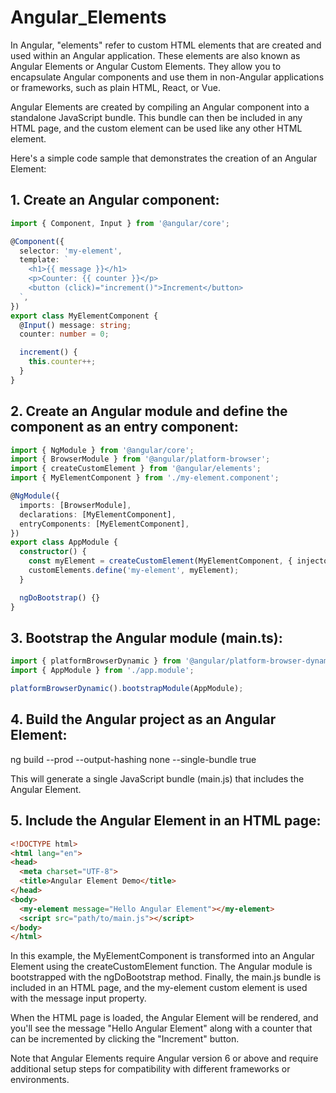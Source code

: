 # Angular_Elements

In Angular, "elements" refer to custom HTML elements that are created and used within an Angular application. These elements are also known as Angular Elements or Angular Custom Elements. They allow you to encapsulate Angular components and use them in non-Angular applications or frameworks, such as plain HTML, React, or Vue.

Angular Elements are created by compiling an Angular component into a standalone JavaScript bundle. This bundle can then be included in any HTML page, and the custom element can be used like any other HTML element.

Here's a simple code sample that demonstrates the creation of an Angular Element:

## 1. Create an Angular component:

```typescript
import { Component, Input } from '@angular/core';

@Component({
  selector: 'my-element',
  template: `
    <h1>{{ message }}</h1>
    <p>Counter: {{ counter }}</p>
    <button (click)="increment()">Increment</button>
  `,
})
export class MyElementComponent {
  @Input() message: string;
  counter: number = 0;

  increment() {
    this.counter++;
  }
}
```

## 2. Create an Angular module and define the component as an entry component:

```typescript
import { NgModule } from '@angular/core';
import { BrowserModule } from '@angular/platform-browser';
import { createCustomElement } from '@angular/elements';
import { MyElementComponent } from './my-element.component';

@NgModule({
  imports: [BrowserModule],
  declarations: [MyElementComponent],
  entryComponents: [MyElementComponent],
})
export class AppModule {
  constructor() {
    const myElement = createCustomElement(MyElementComponent, { injector: this.injector });
    customElements.define('my-element', myElement);
  }

  ngDoBootstrap() {}
}
```

## 3. Bootstrap the Angular module (main.ts):

```typescript
import { platformBrowserDynamic } from '@angular/platform-browser-dynamic';
import { AppModule } from './app.module';

platformBrowserDynamic().bootstrapModule(AppModule);
```

## 4. Build the Angular project as an Angular Element:

ng build --prod --output-hashing none --single-bundle true

This will generate a single JavaScript bundle (main.js) that includes the Angular Element.

## 5. Include the Angular Element in an HTML page:

```html
<!DOCTYPE html>
<html lang="en">
<head>
  <meta charset="UTF-8">
  <title>Angular Element Demo</title>
</head>
<body>
  <my-element message="Hello Angular Element"></my-element>
  <script src="path/to/main.js"></script>
</body>
</html>
```

In this example, the MyElementComponent is transformed into an Angular Element using the createCustomElement function. The Angular module is bootstrapped with the ngDoBootstrap method. Finally, the main.js bundle is included in an HTML page, and the my-element custom element is used with the message input property.

When the HTML page is loaded, the Angular Element will be rendered, and you'll see the message "Hello Angular Element" along with a counter that can be incremented by clicking the "Increment" button.

Note that Angular Elements require Angular version 6 or above and require additional setup steps for compatibility with different frameworks or environments.


